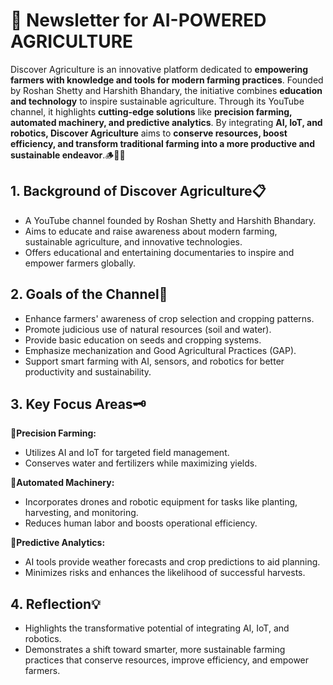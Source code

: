 # 📰 Newsletter for AI-POWERED AGRICULTURE


Discover Agriculture is an innovative platform dedicated to **empowering farmers with knowledge and tools for modern farming practices**. Founded by Roshan Shetty and Harshith Bhandary, the initiative combines **education and technology** to inspire sustainable agriculture. Through its YouTube channel, it highlights **cutting-edge solutions** like **precision farming, automated machinery, and predictive analytics**. By integrating **AI, IoT, and robotics, Discover Agriculture** aims to **conserve resources, boost efficiency, and transform traditional farming into a more productive and sustainable endeavor**.🪵🌲🌴

<h2>1. Background of Discover Agriculture📋</h2>

- A YouTube channel founded by Roshan Shetty and Harshith Bhandary.
- Aims to educate and raise awareness about modern farming, sustainable agriculture, and innovative technologies.
- Offers educational and entertaining documentaries to inspire and empower farmers globally.

<h2>2. Goals of the Channel🥅</h2>

- Enhance farmers' awareness of crop selection and cropping patterns.
- Promote judicious use of natural resources (soil and water).
- Provide basic education on seeds and cropping systems.
- Emphasize mechanization and Good Agricultural Practices (GAP).
- Support smart farming with AI, sensors, and robotics for better productivity and sustainability.

<h2>3. Key Focus Areas🗝️</h2>

🌱**Precision Farming:** 
- Utilizes AI and IoT for targeted field management.
- Conserves water and fertilizers while maximizing yields.

🍁**Automated Machinery:** 
- Incorporates drones and robotic equipment for tasks like planting, harvesting, and monitoring.
- Reduces human labor and boosts operational efficiency.

🌼**Predictive Analytics:** 
- AI tools provide weather forecasts and crop predictions to aid planning.
- Minimizes risks and enhances the likelihood of successful harvests.
<h2>4. Reflection💡</h2>

- Highlights the transformative potential of integrating AI, IoT, and robotics.
- Demonstrates a shift toward smarter, more sustainable farming practices that conserve resources, improve efficiency, and empower farmers.
